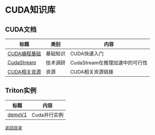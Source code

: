 # CUDA知识库

## CUDA文档

| 标题                   |  类别      |内容                              | 
| ---------------------- | ------- |-------------------------------- | 
| [CUDA编程基础](./doc/CUDABasics.md)| 基础知识 |CUDA快速入门 | 
| [CudaStream](./doc/CudaStream.md) | 技术调研 |CudaStream在推理加速中的可行性 | 
| [CUDA相关资源](./doc/RelatedLinks.md) | 资源 |CUDA相关资源链接 | 
## Triton实例

| 标题                   | 内容                              |
| ---------------------- |  -------------------------------- | 
| [demoV1](./src/readme.md) | Cuda并行实例 |


[返回目录](/README.md)
